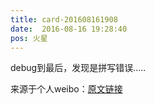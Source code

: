 ```yaml
---
title: card-201608161908
date:  2016-08-16 19:28:40
pos: 火星
---
```

debug到最后，发现是拼写错误..... 

来源于个人weibo：[原文链接](https://m.weibo.cn/status/E3QRyd8hZ?mblogid=E3QRyd8hZ)